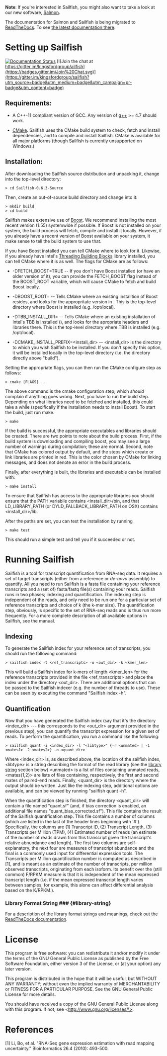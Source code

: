 **Note**: If you're interested in Sailfish, you might also want to take a look
at our new software, [Salmon](https://COMBINE-lab.github.io/salmon). 

The documentation for Salmon and Sailfish is being migrated to [ReadTheDocs](http://readthedocs.org).
To see [the latest documentation there](http://sailfish.readthedocs.org).

Setting up Sailfish
===================

[![Documentation Status](https://readthedocs.org/projects/sailfish/badge/?version=master)](https://readthedocs.org/projects/sailfish/?badge=master)
[![Join the chat at https://gitter.im/kingsfordgroup/ailfish](https://badges.gitter.im/Join%20Chat.svg)](https://gitter.im/kingsfordgroup/sailfish?utm_source=badge&utm_medium=badge&utm_campaign=pr-badge&utm_content=badge)

Requirements:
-------------

* A C++-11 compliant version of GCC.  Any version of [g++](gcc.gnu.org) >= 4.7 
  should work.

* [CMake](www.cmake.org).  Sailfish uses the CMake build system to check,
  fetch and install dependencies, and to compile and install Sailfish.  CMake
  is available for all major platforms (though Sailfish is currently
  unsupported on Windows.)

Installation:
-------------

After downloading the Sailfish source distribution and unpacking it, change 
into the top-level directory:

~~~~
> cd Sailfish-0.6.3-Source
~~~~

Then, create an out-of-source build directory and change into it:

~~~~
> mkdir build
> cd build
~~~~

Sailfish makes extensive use of [Boost](www.boost.org).  We recommend
installing the most recent version (1.55) systemwide if possible. If Boost is 
not installed on your system, the build process will fetch, compile and install 
it locally.  However, if you already have a recent version of Boost available on
your system, it make sense to tell the build system to use that.

If you have Boost installed you can tell CMake where to look for it. Likewise, 
if you already have 
Intel's [Threading Building Blocks](http://threadingbuildingblocks.org/)
library installed, you can tell CMake where it is as well. The flags for CMake 
are as follows:

* -DFETCH_BOOST=TRUE --  If you don't have Boost installed (or have an
   older version of it), you can provide the FETCH_BOOST flag instead of the
   BOOST_ROOT variable, which will cause CMake to fetch and build Boost locally.

* -DBOOST_ROOT=<boostdir> -- Tells CMake where an existing installtion of Boost 
   resides, and looks for the appropritate version in <boostdir>.  This is the 
   top-level directory where Boost is installed (e.g. /opt/local).

* -DTBB_INSTALL_DIR=<tbbroot> -- Tells CMake where an existing installation of 
   Intel's TBB is installed (<tbbroot>), and looks for the apropriate headers 
   and libraries there. This is the top-level directory where TBB is installed 
   (e.g. /opt/local).

* -DCMAKE_INSTALL_PREFIX=<install_dir> -- <install_dir> is the directory to 
   which you wish Sailfish to be installed.  If you don't specify this option, 
   it will be installed locally in the top-level directory (i.e. the directory 
   directly above "build").

Setting the appropriate flags, you can then run the CMake configure step as 
follows:

~~~~
> cmake [FLAGS] ..
~~~~

The above command is the cmake configuration step, which *should* complain if
anything goes wrong.  Next, you have to run the build step. Depending on what
libraries need to be fetched and installed, this could take a while
(specifically if the installation needs to install Boost).  To start the
build, just run make.

~~~~
> make
~~~~

If the build is successful, the appropriate executables and libraries should be
created. There are two points to note about the build process.  First, if the
build system is downloading and compiling boost, you may see a large number of
warnings during compilation; these are normal.  Second, note that CMake has
colored output by default, and the steps which create or link libraries are
printed in red.  This is the color chosen by CMake for linking messages, and
does not denote an error in the build process. 

Finally, after everything is built, the libraries and executable can be
installed with:

~~~~
> make install
~~~~

To ensure that Sailfish has access to the appropriate libraries you should
ensure that the PATH variabile contains \<install_dir\>/bin, and that
LD_LIBRARY_PATH (or DYLD_FALLBACK_LIBRARY_PATH on OSX) contains
\<install_dir\>/lib.

After the paths are set, you can test the installation by running

~~~~
> make test
~~~~

This should run a simple test and tell you if it succeeded or not.

Running Sailfish
================

Sailfish is a tool for transcript quantification from RNA-seq data.  It
requires a set of target transcripts (either from a reference or _de-novo_
assembly) to quantify.  All you need to run Sailfish is a fasta file containing
your reference transcripts and a (set of) fasta/fastq file(s) containing your
reads.  Sailfish runs in two phases; indexing and quantification.  The indexing
step is independent of the reads, and only need to be run one for a particular
set of reference transcripts and choice of k (the k-mer size). The
quantification step, obviously, is specific to the set of RNA-seq reads and is
thus run more frequently. For a more complete description of all available
options in Sailfish, see the manual.


Indexing
--------

To generate the Sailfish index for your reference set of transcripts, you
should run the following command:

~~~~
> sailfish index -t <ref_transcripts> -o <out_dir> -k <kmer_len>
~~~~

This will build a Sailfish index for k-mers of length \<kmer_len\> for the
reference transcripts  provided in the file \<ref_transcripts\> and place the
index under the directory \<out_dir\>.  There  are additional options that can
be passed to the Sailfish indexer (e.g. the number of threads to use).  These
can be seen by executing the command "Sailfish index -h".

Quantification
--------------

Now that you have generated the Sailfish index (say that it's the directory
\<index_dir\> --- this corresponds to the \<out_dir\> argument provided in the
previous step), you can quantify the transcript expression for a given set of
reads.  To perform the quantification, you run a command like the following:

~~~~
> sailfish quant -i <index_dir> -l "<libtype>" {-r <unmated> | -1 <mates1> -2 <mates2>} -o <quant_dir>
~~~~

Where \<index_dir\> is, as described above, the location of the sailfish index,
\<libtype\> is a string describing the format of the read library (see the
[library string](#library-string) section below) \<unmated\> is a list of files
containing unmated reads, \<mates{1,2}\> are lists of files containing,
respectively, the first and second mates of paired-end reads.  Finally,
\<quant_dir\> is the directory where the output should be written. Just like
the indexing step, additional options are available, and can be viewed by
running "sailfish quant -h".

When the quantification step is finished, the directory \<quant_dir\> will
contain a file named "quant.sf" (and, if bias correction is enabled, an
additional file names "quant_bias_corrected.sf").  This file contains the
result of the Sailfish quantification step.  This file contains a number of
columns (which are listed in the last of the header lines beginning with '#').
Specifically, the columns are (1) Transcript ID, (2) Transcript Length, (3)
Transcripts per Million (TPM), (4) Estimated number of reads (an estimate of the 
number of reads drawn from this transcript given the transcript's relative abnundance and length).  The first
two columns are self-explanatory, the next four are measures of transcript
abundance and the final is a commonly used input for differential expression
tools.  The Transcripts per Million quantification number is computed as
described in [1], and is meant as an estimate of the number of transcripts, per
million observed transcripts, originating from each isoform.  Its benefit over
the (still common) F/RPKM measure is that it is independent of the mean expressed transcript
length (i.e. if the mean expressed transcript length varies between samples,
for example, this alone can affect differential analysis based on the K/RPKM.).

### Library Format String ### {#library-string}

For a description of the library format strings and meanings, check out the 
[ReadTheDocs documentation](http://sailfish.readthedocs.org).

License
=======

This program is free software: you can redistribute it and/or modify
it under the terms of the GNU General Public License as published by
the Free Software Foundation, either version 3 of the License, or
(at your option) any later version.

This program is distributed in the hope that it will be useful,
but WITHOUT ANY WARRANTY; without even the implied warranty of
MERCHANTABILITY or FITNESS FOR A PARTICULAR PURPOSE.  See the
GNU General Public License for more details.

You should have received a copy of the GNU General Public License
along with this program.  If not, see \<http://www.gnu.org/licenses/\>.

References
==========

[1] Li, Bo, et al. "RNA-Seq gene expression estimation with read mapping uncertainty." 
    Bioinformatics 26.4 (2010): 493-500.












